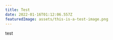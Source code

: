 ```yaml
---
title: Test
date: 2022-01-16T01:12:06.557Z
featuredImage: assets/this-is-a-test-image.png
---
```

test